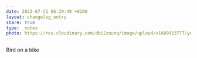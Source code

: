 ```yaml
---
date: 2023-07-21 06:29:49 +0200
layout: changelog_entry
share: true
type: _notes
photo: https://res.cloudinary.com/dbi2zounq/image/upload/v1689913777/yeutymj1dec8vwpxwral.jpg
---
```

Bird on a bike
